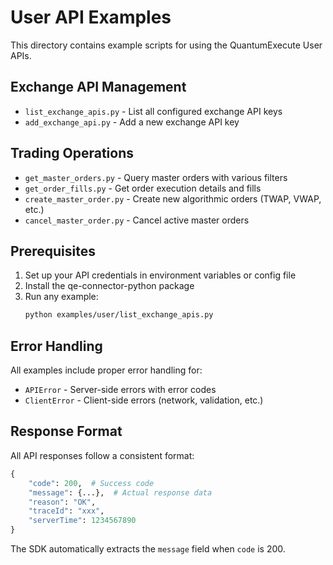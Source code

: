 # User API Examples

This directory contains example scripts for using the QuantumExecute User APIs.

## Exchange API Management

- `list_exchange_apis.py` - List all configured exchange API keys
- `add_exchange_api.py` - Add a new exchange API key

## Trading Operations

- `get_master_orders.py` - Query master orders with various filters
- `get_order_fills.py` - Get order execution details and fills
- `create_master_order.py` - Create new algorithmic orders (TWAP, VWAP, etc.)
- `cancel_master_order.py` - Cancel active master orders

## Prerequisites

1. Set up your API credentials in environment variables or config file
2. Install the qe-connector-python package
3. Run any example:
   ```bash
   python examples/user/list_exchange_apis.py
   ```

## Error Handling

All examples include proper error handling for:
- `APIError` - Server-side errors with error codes
- `ClientError` - Client-side errors (network, validation, etc.)

## Response Format

All API responses follow a consistent format:
```python
{
    "code": 200,  # Success code
    "message": {...},  # Actual response data
    "reason": "OK",
    "traceId": "xxx",
    "serverTime": 1234567890
}
```

The SDK automatically extracts the `message` field when `code` is 200.
